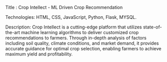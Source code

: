 Title	: Crop Intellect - ML Driven Crop Recommendation

Technologies: HTML, CSS, JavaScript, Python, Flask, MYSQL.

Description: Crop Intellect is a cutting-edge platform that utilizes state-of-the-art machine learning algorithms to deliver customized crop recommendations to farmers. Through in-depth analysis of factors including soil quality, climate conditions, and market demand, it provides accurate guidance for optimal crop selection, enabling farmers to achieve maximum yield and profitability.

